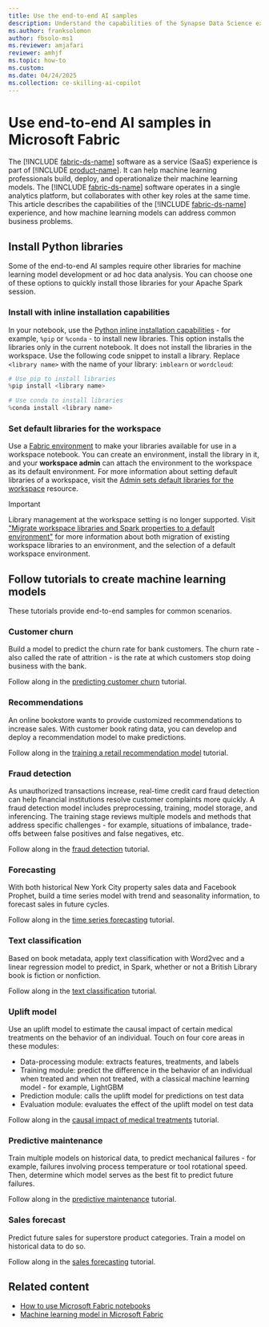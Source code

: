 ```yaml
---
title: Use the end-to-end AI samples
description: Understand the capabilities of the Synapse Data Science experience and examples of how machine learning models can address your common business problems.
ms.author: franksolomon
author: fbsolo-ms1
ms.reviewer: amjafari
reviewer: amhjf
ms.topic: how-to
ms.custom:
ms.date: 04/24/2025
ms.collection: ce-skilling-ai-copilot
---
```


# Use end-to-end AI samples in Microsoft Fabric

The [!INCLUDE [fabric-ds-name](includes/fabric-ds-name.md)] software as a service (SaaS) experience is part of [!INCLUDE [product-name](../includes/product-name.md)]. It can help machine learning professionals build, deploy, and operationalize their machine learning models. The [!INCLUDE [fabric-ds-name](includes/fabric-ds-name.md)] software operates in a single analytics platform, but collaborates with other key roles at the same time. This article describes the capabilities of the [!INCLUDE [fabric-ds-name](includes/fabric-ds-name.md)] experience, and how machine learning models can address common business problems.

## Install Python libraries

Some of the end-to-end AI samples require other libraries for machine learning model development or ad hoc data analysis. You can choose one of these options to quickly install those libraries for your Apache Spark session.

### Install with inline installation capabilities

In your notebook, use the [Python inline installation capabilities](../data-engineering/library-management.md#python-in-line-installation) - for example, `%pip` or `%conda` - to install new libraries. This option installs the libraries only in the current notebook. It does not install the libraries in the workspace. Use the following code snippet to install a library. Replace `<library name>` with the name of your library: `imblearn` or `wordcloud`:

```python
# Use pip to install libraries
%pip install <library name>

# Use conda to install libraries
%conda install <library name>
```

### Set default libraries for the workspace

Use a [Fabric environment](../data-engineering/create-and-use-environment.md) to make your libraries available for use in a workspace notebook. You can create an environment, install the library in it, and your __workspace admin__ can attach the environment to the workspace as its default environment. For more information about setting default libraries of a workspace, visit the [Admin sets default libraries for the workspace](../data-engineering/library-management.md#scenario-1-admin-sets-default-libraries-for-the-workspace) resource.

> [!IMPORTANT]
> Library management at the workspace setting is no longer supported. Visit ["Migrate workspace libraries and Spark properties to a default environment"](../data-engineering/environment-workspace-migration.md) for more information about both migration of existing workspace libraries to an environment, and the selection of a default workspace environment.

## Follow tutorials to create machine learning models

These tutorials provide end-to-end samples for common scenarios.

### Customer churn

Build a model to predict the churn rate for bank customers. The churn rate - also called the rate of attrition - is the rate at which customers stop doing business with the bank.

Follow along in the [predicting customer churn](customer-churn.md) tutorial.

### Recommendations

An online bookstore wants to provide customized recommendations to increase sales. With customer book rating data, you can develop and deploy a recommendation model to make predictions.

Follow along in the [training a retail recommendation model](retail-recommend-model.md) tutorial.

### Fraud detection

As unauthorized transactions increase, real-time credit card fraud detection can help financial institutions resolve customer complaints more quickly. A fraud detection model includes preprocessing, training, model storage, and inferencing. The training stage reviews multiple models and methods that address specific challenges - for example, situations of imbalance, trade-offs between false positives and false negatives, etc.

Follow along in the [fraud detection](fraud-detection.md) tutorial.

### Forecasting

With both historical New York City property sales data and Facebook Prophet, build a time series model with trend and seasonality information, to forecast sales in future cycles.

Follow along in the [time series forecasting](time-series-forecasting.md) tutorial.

### Text classification

Based on book metadata, apply text classification with Word2vec and a linear regression model to predict, in Spark, whether or not a British Library book is fiction or nonfiction.

Follow along in the [text classification](title-genre-classification.md) tutorial.

### Uplift model

Use an uplift model to estimate the causal impact of certain medical treatments on the behavior of an individual. Touch on four core areas in these modules:

- Data-processing module: extracts features, treatments, and labels
- Training module: predict the difference in the behavior of an individual when treated and when not treated, with a classical machine learning model - for example, LightGBM
- Prediction module: calls the uplift model for predictions on test data
- Evaluation module: evaluates the effect of the uplift model on test data

Follow along in the [causal impact of medical treatments](uplift-modeling.md) tutorial.

### Predictive maintenance

Train multiple models on historical data, to predict mechanical failures - for example, failures involving process temperature or tool rotational speed. Then, determine which model serves as the best fit to predict future failures.

Follow along in the [predictive maintenance](predictive-maintenance.md) tutorial.

### Sales forecast

Predict future sales for superstore product categories. Train a model on historical data to do so.

Follow along in the [sales forecasting](sales-forecasting.md) tutorial.

## Related content

- [How to use Microsoft Fabric notebooks](../data-engineering/how-to-use-notebook.md)
- [Machine learning model in Microsoft Fabric](machine-learning-model.md)